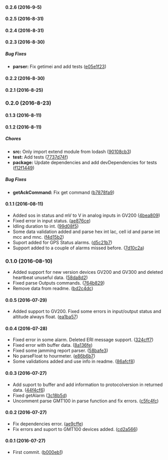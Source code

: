 #### 0.2.6 (2016-9-5)

#### 0.2.5 (2016-8-31)

#### 0.2.4 (2016-8-31)

#### 0.2.3 (2016-8-30)

##### Bug Fixes

* **parser:** Fix getimei and add tests ([e05e1f23](https://github.com/jaayesta/queclink-parser/commit/e05e1f237fc78158661b9cd702ab59fbd5ac1489))

#### 0.2.2 (2016-8-30)

#### 0.2.1 (2016-8-25)

### 0.2.0 (2016-8-23)

#### 0.1.3 (2016-8-11)

#### 0.1.2 (2016-8-11)

##### Chores

* **src:** Only import extend module from lodash ([90108cb3](https://github.com/jaayesta/queclink-parser/commit/90108cb3f42576f7378b8e52766697398d344e4b))
* **test:** Add tests ([7737d74f](https://github.com/jaayesta/queclink-parser/commit/7737d74f3cafb57eaa490d58c5e28911364497ac))
* **package:** Update dependencies and add devDependencies for tests ([f12f1449](https://github.com/jaayesta/queclink-parser/commit/f12f1449447bdd46acd81e7eb2b66d1f46247071))

##### Bug Fixes

* **getAckCommand:** Fix get command ([b7878fa9](https://github.com/jaayesta/queclink-parser/commit/b7878fa9de0797bf6bda9440a1068d49f3341233))

#### 0.1.1 (2016-08-11)

* Added sos in status and mV to V in analog inputs in GV200 ([4bea809](https://github.com/jaayesta/queclink-parser/commit/4bea809))
* Fixed error in input status. ([ae876ce](https://github.com/jaayesta/queclink-parser/commit/ae876ce))
* Idling duration to int. ([99d08f5](https://github.com/jaayesta/queclink-parser/commit/99d08f5))
* Some data validation added and parse hex int lac, cell id and parse int mcc and mnc. ([f4d15b2](https://github.com/jaayesta/queclink-parser/commit/f4d15b2))
* Suport added for GPS Status alarms. ([d5c21b7](https://github.com/jaayesta/queclink-parser/commit/d5c21b7))
* Support added to a couple of alarms missed before. ([7d10c2a](https://github.com/jaayesta/queclink-parser/commit/7d10c2a))

### 0.1.0 (2016-08-10)

* Added support for new version devices GV200 and GV300 and deleted heartbeat unuseful data. ([58da8d2](https://github.com/jaayesta/queclink-parser/commit/58da8d2))
* Fixed parse Outputs commands. ([764b829](https://github.com/jaayesta/queclink-parser/commit/764b829))
* Remove data from readme. ([bd2c4dc](https://github.com/jaayesta/queclink-parser/commit/bd2c4dc))

#### 0.0.5 (2016-07-29)

* Added support to GV200. Fixed some errors in input/output status and altitude always float. ([ea1ba57](https://github.com/jaayesta/queclink-parser/commit/ea1ba57))

#### 0.0.4 (2016-07-28)

* Fixed error in some alarm. Deleted ERI message support. ([324cff7](https://github.com/jaayesta/queclink-parser/commit/324cff7))
* Fixed error with buffer data. ([8a136fe](https://github.com/jaayesta/queclink-parser/commit/8a136fe))
* Fixed some jamming report parser. ([58bafe3](https://github.com/jaayesta/queclink-parser/commit/58bafe3))
* No parseFloat to hourmeter. ([e86b6b7](https://github.com/jaayesta/queclink-parser/commit/e86b6b7))
* Some validations added and use info in readme. ([86afcf8](https://github.com/jaayesta/queclink-parser/commit/86afcf8))

#### 0.0.3 (2016-07-27)

* Add suport to buffer and add information to protocolversion in returned data. ([44f4cf6](https://github.com/jaayesta/queclink-parser/commit/44f4cf6))
* Fixed getAlarm ([3c18b5d](https://github.com/jaayesta/queclink-parser/commit/3c18b5d))
* Uncomment parse GMT100 in parse function and fix errors. ([c5fc4fc](https://github.com/jaayesta/queclink-parser/commit/c5fc4fc))

#### 0.0.2 (2016-07-27)

* Fix dependencies error. ([ae9cffe](https://github.com/jaayesta/queclink-parser/commit/ae9cffe))
* Fix errors and suport to GMT100 devices added. ([cd2a566](https://github.com/jaayesta/queclink-parser/commit/cd2a566))

#### 0.0.1 (2016-07-27)

* First commit. ([b000eb1](https://github.com/jaayesta/queclink-parser/commit/b000eb1))
